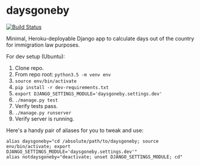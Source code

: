 # daysgoneby

[![Build Status](https://travis-ci.org/ryanmrubin/daysgoneby.svg?branch=master)](https://travis-ci.org/ryanmrubin/daysgoneby)

Minimal, Heroku-deployable Django app to calculate days out of the country for immigration law purposes.

For dev setup (Ubuntu):

 1. Clone repo.
 2. From repo root: `python3.5 -m venv env`
 3. `source env/bin/activate`
 4. `pip install -r dev-requirements.txt`
 5. `export DJANGO_SETTINGS_MODULE='daysgoneby.settings.dev'`
 6. `./manage.py test`
 7. Verify tests pass.
 8. `./manage.py runserver`
 9. Verify server is running.

Here's a handy pair of aliases for you to tweak and use:

```
alias daysgoneby="cd /absolute/path/to/daysgoneby; source env/bin/activate; export DJANGO_SETTINGS_MODULE='daysgoneby.settings.dev'"
alias notdaysgoneby="deactivate; unset DJANGO_SETTINGS_MODULE; cd"

```
